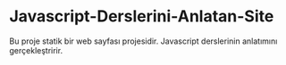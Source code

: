 # Javascript-Derslerini-Anlatan-Site
Bu proje statik bir web sayfası projesidir. Javascript derslerinin anlatımını gerçekleştririr.
